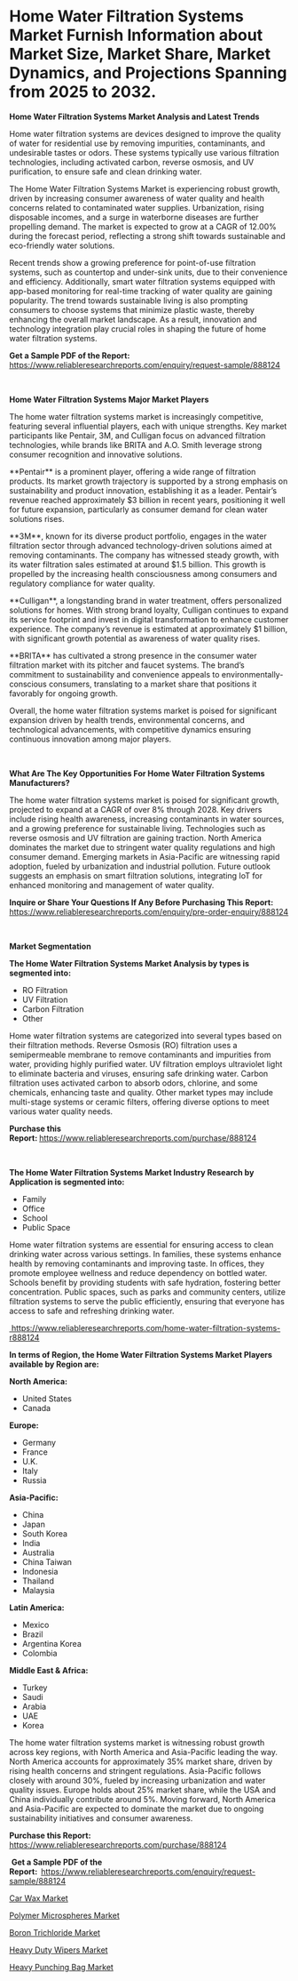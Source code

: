 <p><h1>Home Water Filtration Systems Market Furnish Information about Market Size, Market Share, Market Dynamics, and Projections Spanning from 2025 to 2032.</h1></p><p><strong>Home Water Filtration Systems Market Analysis and Latest Trends</strong></p>
<p><p>Home water filtration systems are devices designed to improve the quality of water for residential use by removing impurities, contaminants, and undesirable tastes or odors. These systems typically use various filtration technologies, including activated carbon, reverse osmosis, and UV purification, to ensure safe and clean drinking water.</p><p>The Home Water Filtration Systems Market is experiencing robust growth, driven by increasing consumer awareness of water quality and health concerns related to contaminated water supplies. Urbanization, rising disposable incomes, and a surge in waterborne diseases are further propelling demand. The market is expected to grow at a CAGR of 12.00% during the forecast period, reflecting a strong shift towards sustainable and eco-friendly water solutions.</p><p>Recent trends show a growing preference for point-of-use filtration systems, such as countertop and under-sink units, due to their convenience and efficiency. Additionally, smart water filtration systems equipped with app-based monitoring for real-time tracking of water quality are gaining popularity. The trend towards sustainable living is also prompting consumers to choose systems that minimize plastic waste, thereby enhancing the overall market landscape. As a result, innovation and technology integration play crucial roles in shaping the future of home water filtration systems.</p></p>
<p><strong>Get a Sample PDF of the Report:&nbsp;</strong> <a href="https://www.reliableresearchreports.com/enquiry/request-sample/888124?utm_campaign=11&utm_medium=2&utm_source=Github&utm_content=ia&utm_term=05022025&utm_id=home-water-filtration-systems">https://www.reliableresearchreports.com/enquiry/request-sample/888124</a></p>
<p>&nbsp;</p>
<p><strong>Home Water Filtration Systems Major Market Players</strong></p>
<p><p>The home water filtration systems market is increasingly competitive, featuring several influential players, each with unique strengths. Key market participants like Pentair, 3M, and Culligan focus on advanced filtration technologies, while brands like BRITA and A.O. Smith leverage strong consumer recognition and innovative solutions.</p><p>**Pentair** is a prominent player, offering a wide range of filtration products. Its market growth trajectory is supported by a strong emphasis on sustainability and product innovation, establishing it as a leader. Pentair’s revenue reached approximately $3 billion in recent years, positioning it well for future expansion, particularly as consumer demand for clean water solutions rises.</p><p>**3M**, known for its diverse product portfolio, engages in the water filtration sector through advanced technology-driven solutions aimed at removing contaminants. The company has witnessed steady growth, with its water filtration sales estimated at around $1.5 billion. This growth is propelled by the increasing health consciousness among consumers and regulatory compliance for water quality.</p><p>**Culligan**, a longstanding brand in water treatment, offers personalized solutions for homes. With strong brand loyalty, Culligan continues to expand its service footprint and invest in digital transformation to enhance customer experience. The company’s revenue is estimated at approximately $1 billion, with significant growth potential as awareness of water quality rises.</p><p>**BRITA** has cultivated a strong presence in the consumer water filtration market with its pitcher and faucet systems. The brand’s commitment to sustainability and convenience appeals to environmentally-conscious consumers, translating to a market share that positions it favorably for ongoing growth.</p><p>Overall, the home water filtration systems market is poised for significant expansion driven by health trends, environmental concerns, and technological advancements, with competitive dynamics ensuring continuous innovation among major players.</p></p>
<p>&nbsp;</p>
<p><strong>What Are The Key Opportunities For Home Water Filtration Systems Manufacturers?</strong></p>
<p><p>The home water filtration systems market is poised for significant growth, projected to expand at a CAGR of over 8% through 2028. Key drivers include rising health awareness, increasing contaminants in water sources, and a growing preference for sustainable living. Technologies such as reverse osmosis and UV filtration are gaining traction. North America dominates the market due to stringent water quality regulations and high consumer demand. Emerging markets in Asia-Pacific are witnessing rapid adoption, fueled by urbanization and industrial pollution. Future outlook suggests an emphasis on smart filtration solutions, integrating IoT for enhanced monitoring and management of water quality.</p></p>
<p><strong>Inquire or Share Your Questions If Any Before Purchasing This Report:</strong> <a href="https://www.reliableresearchreports.com/enquiry/pre-order-enquiry/888124?utm_campaign=11&utm_medium=2&utm_source=Github&utm_content=ia&utm_term=05022025&utm_id=home-water-filtration-systems">https://www.reliableresearchreports.com/enquiry/pre-order-enquiry/888124</a></p>
<p>&nbsp;</p>
<p><strong>Market Segmentation</strong></p>
<p><strong>The Home Water Filtration Systems Market Analysis by types is segmented into:</strong></p>
<p><ul><li>RO Filtration</li><li>UV Filtration</li><li>Carbon Filtration</li><li>Other</li></ul></p>
<p><p>Home water filtration systems are categorized into several types based on their filtration methods. Reverse Osmosis (RO) filtration uses a semipermeable membrane to remove contaminants and impurities from water, providing highly purified water. UV filtration employs ultraviolet light to eliminate bacteria and viruses, ensuring safe drinking water. Carbon filtration uses activated carbon to absorb odors, chlorine, and some chemicals, enhancing taste and quality. Other market types may include multi-stage systems or ceramic filters, offering diverse options to meet various water quality needs.</p></p>
<p><strong>Purchase this Report:&nbsp;</strong><a href="https://www.reliableresearchreports.com/purchase/888124?utm_campaign=11&utm_medium=2&utm_source=Github&utm_content=ia&utm_term=05022025&utm_id=home-water-filtration-systems">https://www.reliableresearchreports.com/purchase/888124</a></p>
<p>&nbsp;</p>
<p><strong>The Home Water Filtration Systems Market Industry Research by Application is segmented into:</strong></p>
<p><ul><li>Family</li><li>Office</li><li>School</li><li>Public Space</li></ul></p>
<p><p>Home water filtration systems are essential for ensuring access to clean drinking water across various settings. In families, these systems enhance health by removing contaminants and improving taste. In offices, they promote employee wellness and reduce dependency on bottled water. Schools benefit by providing students with safe hydration, fostering better concentration. Public spaces, such as parks and community centers, utilize filtration systems to serve the public efficiently, ensuring that everyone has access to safe and refreshing drinking water.</p></p>
<p><a href="https://www.reliableresearchreports.com/home-water-filtration-systems-r888124?utm_campaign=11&utm_medium=2&utm_source=Github&utm_content=ia&utm_term=05022025&utm_id=home-water-filtration-systems">&nbsp;https://www.reliableresearchreports.com/home-water-filtration-systems-r888124</a></p>
<p><strong>In terms of Region, the Home Water Filtration Systems Market Players available by Region are:</strong></p>
<p>
    <p> <strong> North America: </strong>
        <ul>
            <li>United States</li>
            <li>Canada</li>
        </ul>
        </p> 
    <p> <strong> Europe: </strong>
        <ul>
            <li>Germany</li>
            <li>France</li>
            <li>U.K.</li>
            <li>Italy</li>
            <li>Russia</li>
        </ul>
        </p> 
    <p> <strong> Asia-Pacific: </strong>
        <ul>
            <li>China</li>
            <li>Japan</li>
            <li>South Korea</li>
            <li>India</li>
            <li>Australia</li>
            <li>China Taiwan</li>
            <li>Indonesia</li>
            <li>Thailand</li>
            <li>Malaysia</li>
        </ul>
        </p> 
    <p> <strong> Latin America: </strong>
        <ul>
            <li>Mexico</li>
            <li>Brazil</li>
            <li>Argentina Korea</li>
            <li>Colombia</li>
        </ul>
        </p> 
    <p> <strong> Middle East & Africa: </strong>
        <ul>
            <li>Turkey</li>
            <li>Saudi</li>
            <li>Arabia</li>
            <li>UAE</li>
            <li>Korea</li>
        </ul>
    </p>
    </p>
<p><p>The home water filtration systems market is witnessing robust growth across key regions, with North America and Asia-Pacific leading the way. North America accounts for approximately 35% market share, driven by rising health concerns and stringent regulations. Asia-Pacific follows closely with around 30%, fueled by increasing urbanization and water quality issues. Europe holds about 25% market share, while the USA and China individually contribute around 5%. Moving forward, North America and Asia-Pacific are expected to dominate the market due to ongoing sustainability initiatives and consumer awareness.</p></p>
<p><strong>Purchase this Report: </strong><a href="https://www.reliableresearchreports.com/purchase/888124?utm_campaign=11&utm_medium=2&utm_source=Github&utm_content=ia&utm_term=05022025&utm_id=home-water-filtration-systems">https://www.reliableresearchreports.com/purchase/888124</a></p>
<p>&nbsp;<strong>Get a Sample PDF of the Report:&nbsp;&nbsp;</strong><a href="https://www.reliableresearchreports.com/enquiry/request-sample/888124?utm_campaign=11&utm_medium=2&utm_source=Github&utm_content=ia&utm_term=05022025&utm_id=home-water-filtration-systems">https://www.reliableresearchreports.com/enquiry/request-sample/888124</a></p>
<p><strong></strong></p>
<p><p><a href="https://www.linkedin.com/pulse/car-wax-industry-forecast-future-growth-valuation-key-ot9vc?utm_campaign=11&utm_medium=2&utm_source=Github&utm_content=ia&utm_term=05022025&utm_id=home-water-filtration-systems">Car Wax Market</a></p><p><a href="https://www.linkedin.com/pulse/polymer-microspheres-market-analysis-latest-marketing-cwyec?utm_campaign=11&utm_medium=2&utm_source=Github&utm_content=ia&utm_term=05022025&utm_id=home-water-filtration-systems">Polymer Microspheres Market</a></p><p><a href="https://www.linkedin.com/pulse/market-dynamics-detailed-examination-boron-trichloride-share-px22e?utm_campaign=11&utm_medium=2&utm_source=Github&utm_content=ia&utm_term=05022025&utm_id=home-water-filtration-systems">Boron Trichloride Market</a></p><p><a href="https://github.com/triattwood9919/Market-Research-Report-List-1/blob/main/heavy-duty-wipers-market.md?utm_campaign=11&utm_medium=2&utm_source=Github&utm_content=ia&utm_term=05022025&utm_id=home-water-filtration-systems">Heavy Duty Wipers Market</a></p><p><a href="https://github.com/schwminh2001101/Market-Research-Report-List-1/blob/main/heavy-punching-bag-market.md?utm_campaign=11&utm_medium=2&utm_source=Github&utm_content=ia&utm_term=05022025&utm_id=home-water-filtration-systems">Heavy Punching Bag Market</a></p></p>